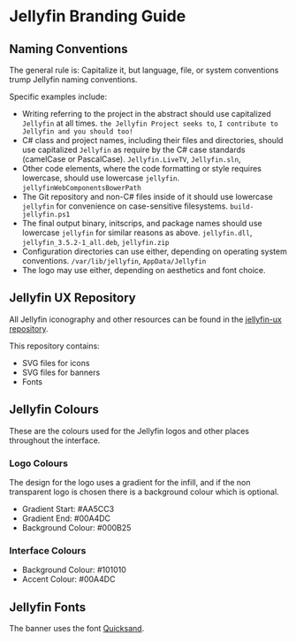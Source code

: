 # Jellyfin Branding Guide

## Naming Conventions

The general rule is: Capitalize it, but language, file, or system conventions trump Jellyfin naming conventions.

Specific examples include:

* Writing referring to the project in the abstract should use capitalized `Jellyfin` at all times. `the Jellyfin Project seeks to`, `I contribute to Jellyfin and you should too!`
* C# class and project names, including their files and directories, should use capitalized `Jellyfin` as require by the C# case standards (camelCase or PascalCase). `Jellyfin.LiveTV`, `Jellyfin.sln`,
* Other code elements, where the code formatting or style requires lowercase, should use lowercase `jellyfin`. `jellyfinWebComponentsBowerPath`
* The Git repository and non-C# files inside of it should use lowercase `jellyfin` for convenience on case-sensitive filesystems. `build-jellyfin.ps1`
* The final output binary, initscrips, and package names should use lowercase `jellyfin` for similar reasons as above. `jellyfin.dll`, `jellyfin_3.5.2-1_all.deb`, `jellyfin.zip`
* Configuration directories can use either, depending on operating system conventions. `/var/lib/jellyfin`, `AppData/Jellyfin`
* The logo may use either, depending on aesthetics and font choice.

## Jellyfin UX Repository

All Jellyfin iconography and other resources can be found in the [jellyfin-ux repository](https://github.com/jellyfin/jellyfin-ux).

This repository contains:

* SVG files for icons
* SVG files for banners
* Fonts

## Jellyfin Colours

These are the colours used for the Jellyfin logos and other places throughout the interface.

### Logo Colours

The design for the logo uses a gradient for the infill, and if the non transparent logo is chosen there is a background colour which is optional.

* Gradient Start: #AA5CC3
* Gradient End: #00A4DC
* Background Colour: #000B25

### Interface Colours

* Background Colour: #101010
* Accent Colour: #00A4DC

## Jellyfin Fonts

The banner uses the font [Quicksand](https://fonts.google.com/specimen/Quicksand).
